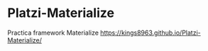 # Platzi-Materialize

Practica framework Materialize
https://kings8963.github.io/Platzi-Materialize/
